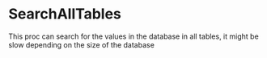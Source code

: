 # SearchAllTables
This proc can search for the values in the database in all tables, it might be slow depending on the size of the database
